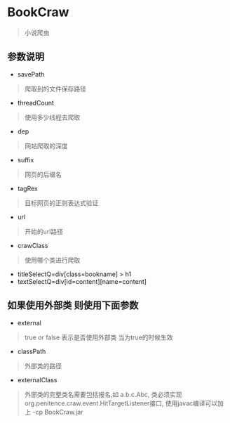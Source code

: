﻿# BookCraw
> 小说爬虫

## 参数说明

- savePath
> 爬取到的文件保存路径

- threadCount
> 使用多少线程去爬取

- dep
> 网站爬取的深度

- suffix
> 网页的后缀名

- tagRex
> 目标网页的正则表达式验证

- url
> 开始的url路径

- crawClass
> 使用哪个类进行爬取

- titleSelectQ=div[class=bookname] > h1
- textSelectQ=div[id=content][name=content]

## 如果使用外部类 则使用下面参数

- external
> true or false 表示是否使用外部类 当为true的时候生效

- classPath
> 外部类的路径

- externalClass
> 外部类的完整类名需要包括报名,如 a.b.c.Abc,
类必须实现org.penitence.craw.event.HitTargetListener接口,
使用javac编译可以加上 -cp BookCraw.jar